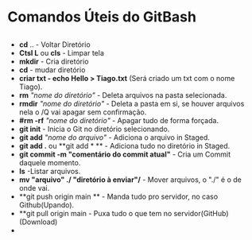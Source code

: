 # Comandos Úteis do GitBash

## 

- **cd**  .. - Voltar Diretório
- **Ctsl L** ou **cls** - Limpar tela 
- **mkdir** - Cria diretório
- **cd** - mudar diretório
- **criar txt - echo Hello > Tiago.txt**      (Será criado um txt com o nome Tiago).
- **rm**  *"nome do diretório"* - Deleta arquivos na pasta selecionada.
- **rmdir**  *"nome do diretório"* - Deleta a pasta em si, se houver arquivos nela o /Q vai apagar sem confirmação.
- **#rm -rf** *"nome do diretório"* - Apagar tudo de forma forçada.
- **git init** - Inicia o Git no diretório selecionando.
- **git add** *"nome do arquivo"* - Adiciona o arquivo in Staged.
- **git add .** ou **git add * ** - Adiciona tudo no diretório in Staged.
- **git commit -m "comentário do commit atual"** - Cria um Commit daquele momento.
- **ls** -Listar arquivos.
- **mv "arquivo" ./ "diretório à enviar"/** - Mover arquivos, o "./" é o de onde vai.
- **git push origin main ** - Manda tudo pro servidor, no caso Github(Upando).
- **git pull origin main - Puxa tudo o que tem no servidor(GitHub)(Download)
- 